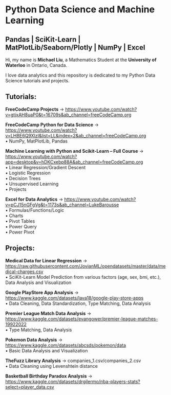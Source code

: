 # Python Data Science and Machine Learning
## Pandas | SciKit-Learn | MatPlotLib/Seaborn/Plotly | NumPy | Excel
Hi, my name is **Michael Liu**, a Mathematics Student at the **University of Waterloo** in Ontario, Canada.

I love data analytics and this repository is dedicated to my Python Data Science tutorials and projects.

## Tutorials:
**FreeCodeCamp Projects** -> https://www.youtube.com/watch?v=gtjxAH8uaP0&t=16709s&ab_channel=freeCodeCamp.org

**FreeCodeCamp Python for Data Science** -> https://www.youtube.com/watch?v=LHBE6Q9XlzI&list=LL&index=2&ab_channel=freeCodeCamp.org<br>
• NumPy, MatPlotLib, Pandas

**Machine Learning with Python and Scikit-Learn – Full Course** -> https://www.youtube.com/watch?app=desktop&v=hDKCxebp88A&ab_channel=freeCodeCamp.org<br>
• Linear Regression/Gradient Descent<br>
• Logistic Regression<br>
• Decision Trees<br>
• Unsupervised Learning<br>
• Projects<br>

**Excel for Data Analytics** -> https://www.youtube.com/watch?v=pCJ15nGFgVg&t=1173s&ab_channel=LukeBarousse<br>
• Formulas/Functions/Logic<br>
• Charts<br>
• Pivot Tables<br>
• Power Query<br>
• Power Pivot<br>

## Projects:
**Medical Data for Linear Regression** -> https://raw.githubusercontent.com/JovianML/opendatasets/master/data/medical-charges.csv<br>
• SciKit-Learn Model Prediction from various factors (age, sex, bmi, etc.), Data Analysis and Visualization<br>

**Google PlayStore App Analysis** -> https://www.kaggle.com/datasets/lava18/google-play-store-apps<br>
• Data Cleaning, Data Standardization, Type Matching, Data Analysis<br>

**Premier League Match Data Analysis** -> https://www.kaggle.com/datasets/evangower/premier-league-matches-19922022<br>
• Type Matching, Data Analysis<br>

**Pokemon Data Analysis** -> https://www.kaggle.com/datasets/abcsds/pokemon/data<br>
• Basic Data Analysis and Visualization<br>

**TheFuzz Library Analysis** -> companies_1.csv/companies_2.csv<br>
• Data Cleaning using Levenshtein distance<br>

**Basketball Birthday Paradox Analysis** -> https://www.kaggle.com/datasets/drgilermo/nba-players-stats?select=player_data.csv<br>




  

